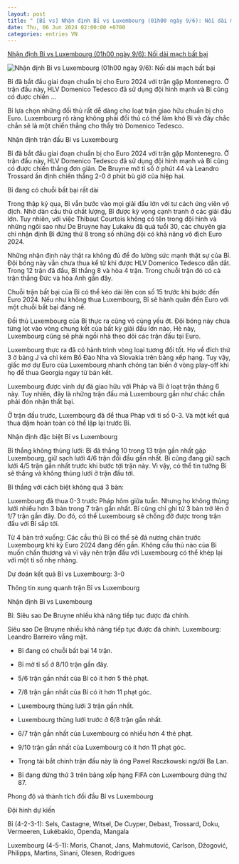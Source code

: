 ```yaml
---
layout: post
title: " [Bỉ vs] Nhận định Bỉ vs Luxembourg (01h00 ngày 9/6): Nối dài mạch bất bại"
date: Thu, 06 Jun 2024 02:00:00 +0700
categories: entries VN
---
```

[Nhận định Bỉ vs Luxembourg (01h00 ngày 9/6): Nối dài mạch bất bại](https://bongda24h.vn/nhan-dinh-bong-da/nhan-dinh-bi-vs-luxembourg-giao-huu-quoc-te-344-389776.html)

![Nhận định Bỉ vs Luxembourg (01h00 ngày 9/6): Nối dài mạch bất bại](https://static.bongda24h.vn/medias/standard/2024/06/06/bi-vs-luxembourg-0606230744.jpg)

Bỉ đã bắt đầu giai đoạn chuẩn bị cho Euro 2024 với trận gặp Montenegro. Ở trận đấu này, HLV Domenico Tedesco đã sử dụng đội hình mạnh và Bỉ cũng có được chiến ...

Bỉ lựa chọn những đối thủ rất dễ dàng cho loạt trận giao hữu chuẩn bị cho Euro. Luxembourg rõ ràng không phải đối thủ có thể làm khó Bỉ và đây chắc chắn sẽ là một chiến thắng cho thầy trò Domenico Tedesco.





Nhận định trận đấu Bỉ vs Luxembourg

Bỉ đã bắt đầu giai đoạn chuẩn bị cho Euro 2024 với trận gặp Montenegro. Ở trận đấu này, HLV Domenico Tedesco đã sử dụng đội hình mạnh và Bỉ cũng có được chiến thắng đơn giản. De Bruyne mở tỉ số ở phút 44 và Leandro Trossard ấn định chiến thắng 2-0 ở phút bù giờ của hiệp hai.

Bỉ đang có chuỗi bất bại rất dài

Trong thập kỷ qua, Bỉ vẫn bước vào mọi giải đấu lớn với tư cách ứng viên vô địch. Nhờ dàn cầu thủ chất lượng, Bỉ được kỳ vọng cạnh tranh ở các giải đấu lớn. Tuy nhiên, với việc Thibaut Courtois không có tên trong đội hình và những ngôi sao như De Bruyne hay Lukaku đã quá tuổi 30, các chuyên gia chỉ nhận định Bỉ đứng thứ 8 trong số những đội có khả năng vô địch Euro 2024.

Những nhận định này thật ra không đủ để đo lường sức mạnh thật sự của Bỉ. Đội bóng này vẫn chưa thua kể từ khi được HLV Domenico Tedesco dẫn dắt. Trong 12 trận đã đấu, Bỉ thắng 8 và hòa 4 trận. Trong chuỗi trận đó có cả trận thắng Đức và hòa Anh gần đây.

Chuỗi trận bất bại của Bỉ có thể kéo dài lên con số 15 trước khi bước đến Euro 2024. Nếu như không thua Luxembourg, Bỉ sẽ hành quân đến Euro với một chuỗi bất bại đáng nể.

Đối thủ Luxembourg của Bỉ thực ra cũng vô cùng yếu ớt. Đội bóng này chưa từng lọt vào vòng chung kết của bất kỳ giải đấu lớn nào. Hè này, Luxembourg cũng sẽ phải ngồi nhà theo dõi các trận đấu tại Euro.

Luxembourg thực ra đã có hành trình vòng loại tương đối tốt. Họ về đích thứ 3 ở bảng J và chỉ kém Bồ Đào Nha và Slovakia trên bảng xếp hạng. Tuy vậy, giấc mơ dự Euro của Luxembourg nhanh chóng tan biến ở vòng play-off khi họ để thua Georgia ngay từ bán kết.

Luxembourg được vinh dự đá giao hữu với Pháp và Bỉ ở loạt trận tháng 6 này. Tuy nhiên, đây là những trận đấu mà Luxembourg gần như chắc chắn phải đón nhận thất bại.

Ở trận đấu trước, Luxembourg đã để thua Pháp với tỉ số 0-3. Và một kết quả thua đậm hoàn toàn có thể lặp lại trước Bỉ.

Nhận định đặc biệt Bỉ vs Luxembourg

Bỉ thắng không thủng lưới: Bỉ đã thắng 10 trong 13 trận gần nhất gặp Luxembourg, giữ sạch lưới 4/6 trận đối đầu gần nhất. Bỉ cũng đang giữ sạch lưới 4/5 trận gần nhất trước khi bước tới trận này. Vì vậy, có thể tin tưởng Bỉ sẽ thắng và không thủng lưới ở trận đấu tới.

Bỉ thắng với cách biệt không quá 3 bàn:

Luxembourg đã thua 0-3 trước Pháp hôm giữa tuần. Nhưng họ không thủng lưới nhiều hơn 3 bàn trong 7 trận gần nhất. Bỉ cũng chỉ ghi từ 3 bàn trở lên ở 1/7 trận gần đây. Do đó, có thể Luxembourg sẽ chống đỡ được trong trận đấu với Bỉ sắp tới.

Từ 4 bàn trở xuống: Các cầu thủ Bỉ có thể sẽ đá nương chân trước Luxembourg khi kỳ Euro 2024 đang đến gần. Không cầu thủ nào của Bỉ muốn chấn thương và vì vậy nên trận đấu với Luxembourg có thể khép lại với một tỉ số nhẹ nhàng.

Dự đoán kết quả Bỉ vs Luxembourg: 3-0

Thông tin xung quanh trận Bỉ vs Luxembourg

Nhận định Bỉ vs Luxembourg

Bỉ: Siêu sao De Bruyne nhiều khả năng tiếp tục được đá chính.

Siêu sao De Bruyne nhiều khả năng tiếp tục được đá chính. Luxembourg: Leandro Barreiro vắng mặt.

- Bỉ đang có chuỗi bất bại 14 trận.

- Bỉ mở tỉ số ở 8/10 trận gần đây.

- 5/6 trận gần nhất của Bỉ có ít hơn 5 thẻ phạt.

- 7/8 trận gần nhất của Bỉ có ít hơn 11 phạt góc.

- Luxembourg thủng lưới 3 trận gần nhất.

- Luxembourg thủng lưới trước ở 6/8 trận gần nhất.

- 6/7 trận gần nhất của Luxembourg có nhiều hơn 4 thẻ phạt.

- 9/10 trận gần nhất của Luxembourg có ít hơn 11 phạt góc.

- Trọng tài bắt chính trận đấu này là ông Pawel Raczkowski người Ba Lan.

- Bỉ đang đứng thứ 3 trên bảng xếp hạng FIFA còn Luxembourg đứng thứ 87.

Phong độ và thành tích đối đầu Bỉ vs Luxembourg

Đội hình dự kiến

Bỉ (4-2-3-1): Sels, Castagne, Witsel, De Cuyper, Debast, Trossard, Doku, Vermeeren, Lukébakio, Openda, Mangala

Luxembourg (4-5-1): Moris, Chanot, Jans, Mahmutović, Carlson, Džogović, Philipps, Martins, Sinani, Olesen, Rodrigues

